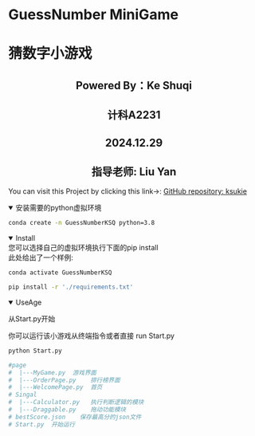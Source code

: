 # GuessNumber MiniGame  
# 猜数字小游戏

## <div align="center">Powered By：Ke Shuqi</div>
## <div align="center">计科A2231</div>
## <div align="center">2024.12.29</div>
## <div align="center">指导老师: Liu Yan</div>




You can visit this Project by clicking this link->: [GitHub repository: ksukie](https://github.com/ksukie/GuessNumber)
<details open>
<summary>安装需要的python虚拟环境</summary>

```bash
conda create -n GuessNumberKSQ python=3.8
```

</details>

<details open>
<summary>Install</summary>
您可以选择自己的虚拟环境执行下面的pip install
<br>
此处给出了一个样例:

```bash
conda activate GuessNumberKSQ

pip install -r './requirements.txt'
```

</details>
<details open>

从Start.py开始
<summary>UseAge</summary>
你可以运行该小游戏从终端指令或者直接     run Start.py

```bash
python Start.py
```
</details>


```python
#page
#  |---MyGame.py  游戏界面
#  |---OrderPage.py    排行榜界面
#  |---WelcomePage.py  首页
# Singal
#  |---Calculator.py   执行判断逻辑的模块
#  |---Draggable.py    拖动功能模块
# bestScore.json    保存最高分的json文件
# Start.py  开始运行
```
